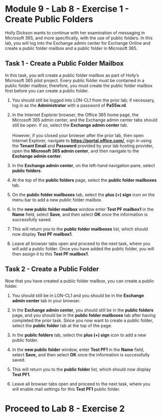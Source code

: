 # Module 9 - Lab 8 - Exercise 1 - Create Public Folders

Holly Dickson wants to continue with her examination of messaging in Microsoft 365, and more specifically, with the use of public folders. In this lab, you will log into the Exchange admin center for Exchange Online and create a public folder mailbox and a public folder in Microsoft 365. 

## Task 1 - Create a Public Folder Mailbox

In this task, you will create a public folder mailbox as part of Holly’s Microsoft 365 pilot project. Every public folder must be contained in a public folder mailbox; therefore, you must create the public folder mailbox first before you can create a public folder.

1. You should still be logged into LON-CL1 from the prior lab; if necessary, log in as the **Administrator** with a password of **Pa55w.rd**.

2. In the Internet Explorer browser, the Office 365 home page, the Microsoft 365 admin center, and the Exchange admin center tabs should still be open. If so, select the **Exchange admin center** tab.  
‎  
‎However, if you closed your browser after the prior lab, then open Internet Explorer, navigate to **https://portal.office.com/**, sign in using the **Tenant Email** and **Password** provided by your lab hosting provider, open the **Microsoft 365 admin center**, and then navigate to the **Exchange admin center**. 

3. In the **Exchange admin center**, on the left-hand navigation pane, select **public folders**.

4. At the top of the **public folders** page, select the **public folder mailboxes** tab.

5. On the **public folder mailboxes** tab, select the **plus (+) sign** icon on the menu bar to add a new public folder mailbox. 

6. In the **new public folder mailbox** window enter **Test PF mailbox1** in the **Name** field, select **Save**, and then select **OK** once the information is successfully saved. 

7. This will return you to the **public folder mailboxes** list, which should now display **Test PF mailbox1**.

8. Leave all browser tabs open and proceed to the next task, where you will add a public folder. Once you have added the public folder, you will then assign it to this **Test PF mailbox1**.


## Task 2 - Create a Public Folder

Now that you have created a public folder mailbox, you can create a public folder.

1. You should still be in LON-CL1 and you should be in the **Exchange admin center** tab in your browser. 

2. In the **Exchange admin center**, you should still be in the **public folders** page, and you should be in the **public folder mailboxes** tab after having completed the prior task. Since you now want to create a public folder, select the **public folder** tab at the top of the page. 

3. In the **public folders** tab, select the **plus (+) sign** icon to add a new public folder. 

4. In the **new public folder** window, enter **Test PF1** in the **Name** field, select **Save,** and then select **OK** once the information is successfully saved.

5. This will return you to the **public folder** list, which should now display **Test PF1**.

6. Leave all browser tabs open and proceed to the next task, where you will enable mail settings for this **Test PF1** public folder.

# Proceed to Lab 8 - Exercise 2
